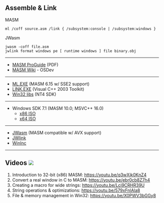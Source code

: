 ## Assemble & Link
MASM
```
ml /coff source.asm /link { /subsystem:console | /subsystem:windows }
```
JWasm
```
jwasm -coff file.asm
jwlink format windows pe [ runtime windows ] file binary.obj
```
---

* [MASM ProGuide](http://staffwww.fullcoll.edu/zding/fc241/files/MASM61PROGUIDE.pdf) (PDF)
* [MASM Wiki](https://wiki.osdev.org/MASM) - OSDev
---

* [ML.EXE](https://archive.org/download/vcpp5/vcpp5.exe) (MASM 6.15 w/ SSE2 support)
* [LINK.EXE](https://virtuallyfun.com/wordpress/category/venixress/category/visual-c-toolkit-2003/) (Visual C++ 2003 Toolkit)
* [Win32 libs](https://winworldpc.com/download/3d03c2ad-c2ad-18c3-9a11-c3a4e284a2ef) (NT4 SDK)
---

* Windows SDK 7.1 (MASM 10.0; MSVC++ 16.0)
  - [x86 ISO](http://web.archive.org/web/20230611103919id_/https://download.microsoft.com/download/F/1/0/F10113F5-B750-4969-A255-274341AC6BCE/GRMSDK_EN_DVD.iso)
  - [x64 ISO](http://web.archive.org/web/20230611103722id_/https://download.microsoft.com/download/F/1/0/F10113F5-B750-4969-A255-274341AC6BCE/GRMSDKX_EN_DVD.iso)
---

* [JWasm](https://www.japheth.de/JWasm.html) (MASM compatible w/ AVX support)
* [JWlink](https://www.japheth.de/JWlink.html)
* [WinInc](https://www.japheth.de/WinInc.html)
---

## Videos ![](https://cdn1.iconfinder.com/data/icons/google_jfk_icons_by_carlosjj/32/youtube.png)
1. Introduction to 32-bit (x86) MASM: https://youtu.be/q3wXjk0KnZ4
2. Convert a real window in C to MASM: https://youtu.be/ebr0cb8Z7h4
3. Creating a macro for wide strings: https://youtu.be/Lci9CRHR39U
4. String operations & optimizations: https://youtu.be/579xFnlAla8
5. File & memory management in Win32: https://youtu.be/X0PWV3bGGy8
